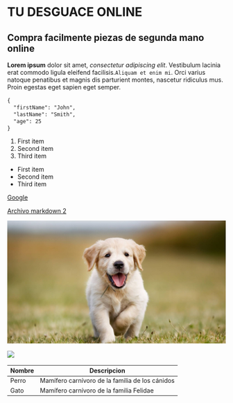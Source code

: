 # TU DESGUACE ONLINE


## Compra facilmente piezas de segunda mano online
**Lorem ipsum** dolor sit amet, *consectetur adipiscing elit*. Vestibulum lacinia erat commodo ligula eleifend facilisis.`Aliquam et enim mi`. Orci varius natoque penatibus et magnis dis parturient montes, nascetur ridiculus mus. Proin egestas eget sapien eget semper.

```
{
  "firstName": "John",
  "lastName": "Smith",
  "age": 25
}
```

1. First item
2. Second item
3. Third item

- First item
- Second item
- Third item

[Google](https://www.google.com/)

[Archivo markdown 2](markdown2.md)

![](./images/imagen.jpg)

[<img src="http://www.google.com.au/images/nav_logo7.png">](http://google.com.au/)


| Nombre | Descripcion |
| ----------- | ----------- |
| Perro | Mamífero carnívoro de la familia de los cánidos |
| Gato | Mamífero carnívoro de la familia Felidae |
